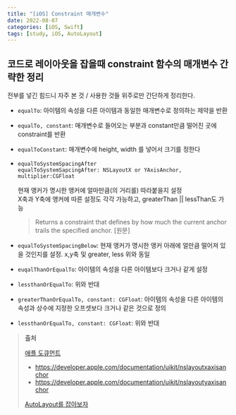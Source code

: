 ```yaml
---
title: "[iOS] Constraint 매개변수"
date: 2022-08-07
categories: [iOS, Swift]
tags: [study, iOS, AutoLayout]
---
```




## 코드로 레이아웃을 잡을때 constraint 함수의 매개변수 간략한 정리

전부를 넣긴 힘드니 자주 본 것 / 사용한 것들 위주로만 간단하게 정리한다.



-   `equalTo`: 아이템의 속성을 다른 아이템과 동일한 매개변수로 정의하는 제약을 반환

-   `equalTo, constant`: 매개변수로 들어오는 부분과 constant만큼 떨어진 곳에 constraint를 반환

-   `equalToConstant`: 매개변수에 height, width 를 넣어서 크기를 정한다


-   `equalToSystemSpacingAfter`  
 `equalToSystemSapcingAfter: NSLayoutX or YAxisAnchor, multiplier:CGFloat`

    현재 앵커가 명시한 앵커에 얼마만큼(의 거리를) 따라붙을지 설정  
    X축과 Y축에 앵커에 따른 설정도 각각 가능하고, greaterThan || lessThan도 가능

    >   Returns a constraint that defines by how much the current anchor trails the specified anchor. [원문]

-   `equalToSystemSpacingBelow`: 현재 앵커가 명시한 앵커 아래에 얼만큼 떨어져 있을 것인지를 설정. x,y축 및 greater, less 위와 동일

-   `euqalThanOrEqualTo`: 아이템의 속성을 다른 아이템보다 크거나 같게 설정
-   `lessthanOrEqualTo`: 위와 반대
-   `greaterThanOrEqualTo, constant: CGFloat`: 아이템의 속성을 다른 아이템의 속성과 상수에 지정한 오프셋보다 크거나 같은 것으로 정의
-   `lessthanOrEqualTo, constant: CGFloat`: 위와 반대


>   **출처**
>
>   [애플 도큐먼트](https://developer.apple.com/documentation/uikit/nslayoutdimension)
>
>   -   https://developer.apple.com/documentation/uikit/nslayoutxaxisanchor
>   -   https://developer.apple.com/documentation/uikit/nslayoutyaxisanchor
>
>   [AutoLayout를 잡아보자](https://velog.io/@yoonah-dev/AutoLayout를-잡아보자)